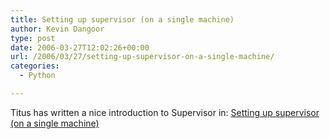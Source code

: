 ```yaml
---
title: Setting up supervisor (on a single machine)
author: Kevin Dangoor
type: post
date: 2006-03-27T12:02:26+00:00
url: /2006/03/27/setting-up-supervisor-on-a-single-machine/
categories:
  - Python

---
```

Titus has written a nice introduction to Supervisor in: [Setting up supervisor (on a single machine)][1]

 [1]: http://ivory.idyll.org/articles/basic-supervisor.html
